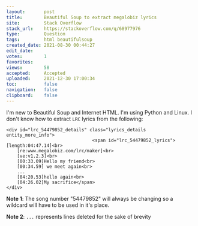 ```yaml
---
layout:       post
title:        Beautiful Soup to extract megalobiz lyrics
site:         Stack Overflow
stack_url:    https://stackoverflow.com/q/68977976
type:         Question
tags:         html beautifulsoup
created_date: 2021-08-30 00:44:27
edit_date:    
votes:        1
favorites:    
views:        58
accepted:     Accepted
uploaded:     2021-12-30 17:00:34
toc:          false
navigation:   false
clipboard:    false
---
```


I'm new to Beautiful Soup and Internet HTML. I'm using Python and Linux. I don't know how to extract `LRC` lyrics from the following:

``` 
<div id="lrc_54479852_details" class="lyrics_details entity_more_info">
                                <span id="lrc_54479852_lyrics">[length:04:47.14]<br>
    [re:www.megalobiz.com/lrc/maker]<br>
    [ve:v1.2.3]<br>
    [00:33.09]Hello my friend<br>
    [00:34.59] we meet again<br>
    ...
    [04:20.53]hello again<br>
    [04:26.02]My sacrifice</span>
</div>

```

**Note 1**: The song number "54479852" will always be changing so a wildcard will have to be used in it's place.

**Note 2**: `...` represents lines deleted for the sake of brevity
